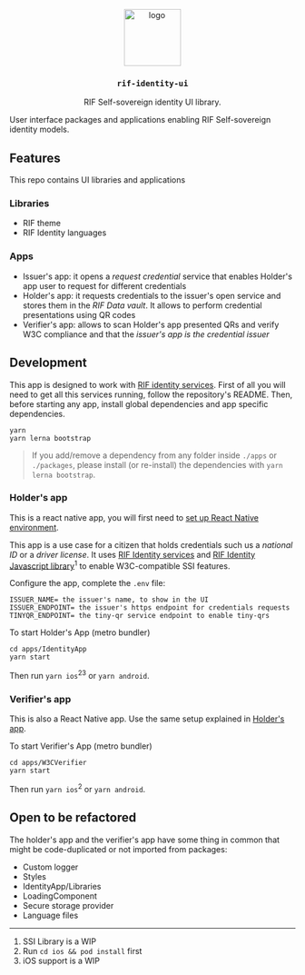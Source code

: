 <p align="middle">
    <img src="https://www.rifos.org/assets/img/logo.svg" alt="logo" height="100" >
</p>
<h3 align="middle"><code>rif-identity-ui</code></h3>
<p align="middle">
    RIF Self-sovereign identity UI library.
</p>

User interface packages and applications enabling RIF Self-sovereign identity models.

<!-- TODO: Explain more about the use case and the apps -->

## Features

<!-- TODO: Go further -->

This repo contains UI libraries and applications

### Libraries

<!-- TODO: Go further -->

- RIF theme
- RIF Identity languages

### Apps

<!-- TODO: Explain all this better -->

- Issuer's app: it opens a _request credential_ service that enables Holder's app user to request for different credentials
- Holder's app: it requests credentials to the issuer's open service and stores them in the _RIF Data vault_. It allows to perform credential presentations using QR codes
- Verifier's app: allows to scan Holder's app presented QRs and verify W3C compliance and that the _issuer's app is the credential issuer_

## Development

This app is designed to work with [RIF identity services](#). First of all you will need to get all this services running, follow the repository's README. Then, before starting any app, install global dependencies and app specific dependencies.

```
yarn
yarn lerna bootstrap
```

> If you add/remove a dependency from any folder inside `./apps` or `./packages`, please install (or re-install) the dependencies with `yarn lerna bootstrap`.

### Holder's app

This is a react native app, you will first need to [set up React Native environment](https://reactnative.dev/docs/environment-setup).

This app is a use case for a citizen that holds credentials such us a _national ID_ or a _driver license_. It uses [RIF Identity services](#) and [RIF Identity Javascript library](#)<sup>1</sup> to enable W3C-compatible SSI features.

Configure the app, complete the `.env` file:

```
ISSUER_NAME= the issuer's name, to show in the UI
ISSUER_ENDPOINT= the issuer's https endpoint for credentials requests
TINYQR_ENDPOINT= the tiny-qr service endpoint to enable tiny-qrs
```

To start Holder's App (metro bundler)

```
cd apps/IdentityApp
yarn start
```

Then run `yarn ios`<sup>2</sup><sup>3</sup> or `yarn android`.

### Verifier's app

This is also a React Native app. Use the same setup explained in [Holder's app](#Holder's-app).

<!--

Configure the app, complete the `.env` file

```
TBD
```

-->

To start Verifier's App (metro bundler)

```
cd apps/W3CVerifier
yarn start
```

Then run `yarn ios`<sup>2</sup> or `yarn android`.

## Open to be refactored

The holder's app and the verifier's app have some thing in common that might be code-duplicated or not imported from packages:

- Custom logger
- Styles
- IdentityApp/Libraries
- LoadingComponent
- Secure storage provider
- Language files

---

1. SSI Library is a WIP
2. Run `cd ios && pod install` first
3. iOS support is a WIP

